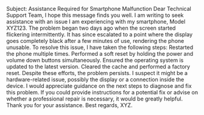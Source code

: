 Subject: Assistance Required for Smartphone Malfunction
Dear Technical Support Team,
I hope this message finds you well. I am writing to seek assistance with an issue I am experiencing with my smartphone, Model XYZ123.
The problem began two days ago when the screen started flickering intermittently. It has since escalated to a point where the display goes completely black after a few minutes of use, rendering the phone unusable.
To resolve this issue, I have taken the following steps:
Restarted the phone multiple times.
Performed a soft reset by holding the power and volume down buttons simultaneously.
Ensured the operating system is updated to the latest version.
Cleared the cache and performed a factory reset.
Despite these efforts, the problem persists. I suspect it might be a hardware-related issue, possibly the display or a connection inside the device.
I would appreciate guidance on the next steps to diagnose and fix this problem. If you could provide instructions for a potential fix or advise on whether a professional repair is necessary, it would be greatly helpful.
Thank you for your assistance.
Best regards, 
 XYZ.

